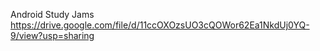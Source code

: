 Android Study Jams
https://drive.google.com/file/d/11ccOXOzsUO3cQOWor62Ea1NkdUj0YQ-9/view?usp=sharing

